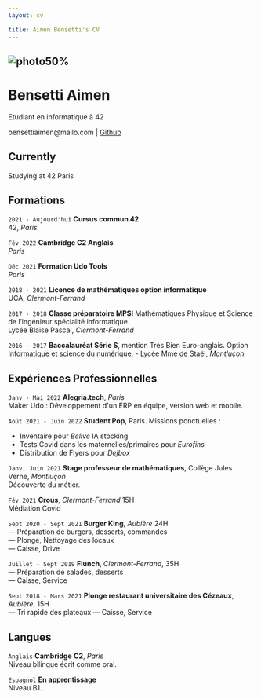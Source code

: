 ```yaml
---
layout: cv

title: Aimen Bensetti's CV
---
```

## ![photo50%](https://user-images.githubusercontent.com/85625233/189499998-035e738f-495c-458c-97b7-8e4d97df94b2.jpg)

# Bensetti Aimen
Etudiant en informatique à 42

 <div id="webaddress"> bensettiaimen@mailo.com |
 <a href="https://github.com/Abensett">Github</a>
</div>

## Currently

Studying at 42 Paris

## Formations

`2021 - Aujourd'hui`  __Cursus commun 42__     
42, _Paris_

`Fév 2022` __Cambridge C2 Anglais__   
_Paris_

`Déc 2021` __Formation Udo Tools__  
_Paris_

`2018 - 2021`  __Licence de mathématiques option informatique__  
UCA, _Clermont-Ferrand_

`2017 - 2018` __Classe préparatoire MPSI__ Mathématiques Physique et Science de l’ingénieur spécialité informatique.  
Lycée Blaise Pascal, _Clermont-Ferrand_

`2016 - 2017` __Baccalauréat Série S__, mention Très Bien Euro-anglais. Option Informatique et science du numérique.  -
Lycée Mme de Staël, _Montluçon_

## Expériences Professionnelles

`Janv - Mai 2022`  __Alegria.tech__, _Paris_  
Maker Udo : Développement d'un ERP en équipe, version web et mobile.

`Août 2021 - Juin 2022` __Student Pop__, Paris. Missions ponctuelles :
- Inventaire pour _Belive_ IA stocking  
- Tests Covid dans les maternelles/primaires pour _Eurofins_  
- Distribution de Flyers pour _Dejbox_  

`Janv, Juin 2021` __Stage professeur de mathématiques__, Collège Jules Verne, _Montluçon_  
Découverte du métier.  

`Fév 2021` __Crous__, _Clermont-Ferrand_ 15H  
Médiation Covid

`Sept 2020 - Sept 2021` __Burger King__, _Aubière_ 24H  
— Préparation de burgers, desserts, commandes  
— Plonge, Nettoyage des locaux  
— Caisse, Drive  

`Juillet - Sept 2019` __Flunch__, _Clermont-Ferrand_, 35H  
— Préparation de salades, desserts  
— Caisse, Service  

`Sept 2018 - Mars 2021` __Plonge restaurant universitaire des Cézeaux__, _Aubière_, 15H    
— Tri rapide des plateaux
— Caisse, Service  


## Langues

`Anglais` __Cambridge__ __C2__, _Paris_  
Niveau bilingue écrit comme oral.

`Espagnol` __En apprentissage__  
Niveau B1.








